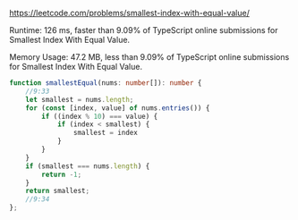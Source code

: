 https://leetcode.com/problems/smallest-index-with-equal-value/



Runtime: 126 ms, faster than 9.09% of TypeScript online submissions for Smallest Index With Equal Value.

Memory Usage: 47.2 MB, less than 9.09% of TypeScript online submissions for Smallest Index With Equal Value.



```typescript
function smallestEqual(nums: number[]): number {
    //9:33
    let smallest = nums.length;
    for (const [index, value] of nums.entries()) {
        if ((index % 10) === value) {
            if (index < smallest) {
                smallest = index
            }
        }
    }
    if (smallest === nums.length) {
        return -1;
    }
    return smallest;
    //9:34
};
```
